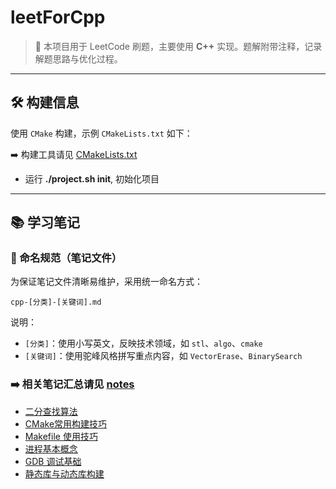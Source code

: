 # leetForCpp

> 📘 本项目用于 LeetCode 刷题，主要使用 **C++** 实现。题解附带注释，记录解题思路与优化过程。

---

## 🛠️ 构建信息

使用 `CMake` 构建，示例 `CMakeLists.txt` 如下：

➡️ 构建工具请见 [CMakeLists.txt](CMakeLists.txt)

- 运行 **./project.sh init**, 初始化项目

---

## 📚 学习笔记

### 📌 命名规范（笔记文件）

为保证笔记文件清晰易维护，采用统一命名方式：

```log
cpp-[分类]-[关键词].md
```

说明：

- `[分类]`：使用小写英文，反映技术领域，如 `stl`、`algo`、`cmake`
- `[关键词]`：使用驼峰风格拼写重点内容，如 `VectorErase`、`BinarySearch`

### ➡️ 相关笔记汇总请见 [notes](notes/)

- [二分查找算法](notes/algo/cpp-algo-BinarySearch.md)
- [CMake常用构建技巧](notes/cmake/cpp-cmake-CmakeTips.md)
- [Makefile 使用技巧](notes/linux/cpp-linux-MakefileUsage.md)
- [进程基本概念](notes/linux/cpp-linux-ProcessBasics.md)
- [GDB 调试基础](notes/linux/cpp-linux-GdbUsage.md)
- [静态库与动态库构建](notes/linux/cpp-linux-StaticDynamicLib.md)
